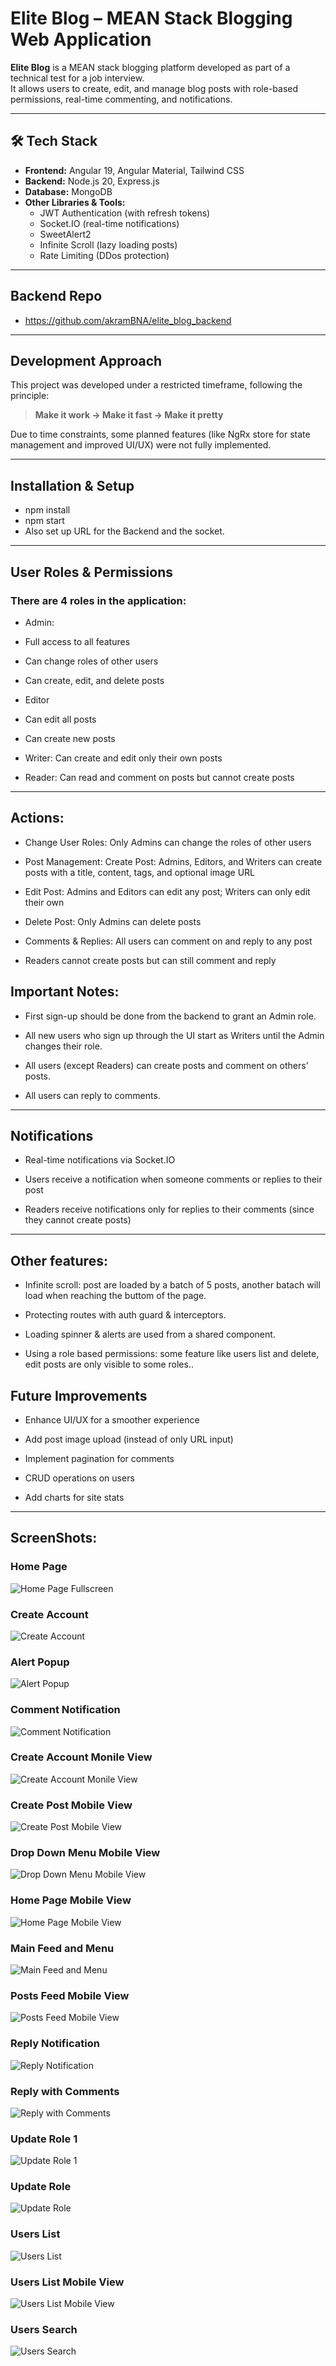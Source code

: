 # Elite Blog – MEAN Stack Blogging Web Application

**Elite Blog** is a MEAN stack blogging platform developed as part of a technical test for a job interview.  
It allows users to create, edit, and manage blog posts with role-based permissions, real-time commenting, and notifications.

---

## 🛠 Tech Stack

- **Frontend:** Angular 19, Angular Material, Tailwind CSS
- **Backend:** Node.js 20, Express.js
- **Database:** MongoDB
- **Other Libraries & Tools:**
  - JWT Authentication (with refresh tokens)
  - Socket.IO (real-time notifications)
  - SweetAlert2
  - Infinite Scroll (lazy loading posts)
  - Rate Limiting (DDos protection)

---

## Backend Repo

* https://github.com/akramBNA/elite_blog_backend

---

## Development Approach

This project was developed under a restricted timeframe, following the principle:

> **Make it work → Make it fast → Make it pretty**

Due to time constraints, some planned features (like NgRx store for state management and improved UI/UX) were not fully implemented.

---

## Installation & Setup

* npm install
* npm start
* Also set up URL for the Backend and the socket.

---

## User Roles & Permissions

### There are 4 roles in the application:

* Admin:

- Full access to all features

- Can change roles of other users

- Can create, edit, and delete posts

* Editor

- Can edit all posts

- Can create new posts

* Writer: Can create and edit only their own posts

* Reader: Can read and comment on posts but cannot create posts

---

## Actions:

* Change User Roles: Only Admins can change the roles of other users

* Post Management: Create Post: Admins, Editors, and Writers can create posts with a title, content, tags, and optional image URL

* Edit Post: Admins and Editors can edit any post; Writers can only edit their own

* Delete Post: Only Admins can delete posts

* Comments & Replies: All users can comment on and reply to any post

* Readers cannot create posts but can still comment and reply

## Important Notes:

* First sign-up should be done from the backend to grant an Admin role.

* All new users who sign up through the UI start as Writers until the Admin changes their role.

* All users (except Readers) can create posts and comment on others’ posts.

* All users can reply to comments.

---

## Notifications

* Real-time notifications via Socket.IO

* Users receive a notification when someone comments or replies to their post

* Readers receive notifications only for replies to their comments (since they cannot create posts)

---

## Other features:

* Infinite scroll: post are loaded by a batch of 5 posts, another batach will load when reaching the buttom of the page.

* Protecting routes with auth guard & interceptors.

* Loading spinner & alerts are used from a shared component.

* Using a role based permissions: some feature like users list and delete, edit posts are only visible to some roles..

## Future Improvements

* Enhance UI/UX for a smoother experience

* Add post image upload (instead of only URL input)

* Implement pagination for comments

* CRUD operations on users

* Add charts for site stats

---

## ScreenShots:

### Home Page
![Home Page Fullscreen](src/assets/homepage_fullscreen.png)

### Create Account
![Create Account](src/assets/create_account_fullscreen.png)

### Alert Popup
![Alert Popup](src/assets/alert_popup_fullscreen.png)

### Comment Notification
![Comment Notification](src/assets/comment_notification_recieve_fullscreen.png)

### Create Account Monile View
![Create Account Monile View](src/assets/create_account_mobileview.png)

### Create Post Mobile View
![Create Post Mobile View](src/assets/create_post_mobileview.png)

### Drop Down Menu Mobile View
![Drop Down Menu Mobile View](src/assets/drop_down_menu_mobileview.png)

### Home Page Mobile View
![Home Page Mobile View](src/assets/homepage_mobileview.png)

### Main Feed and Menu
![Main Feed and Menu](src/assets/main_feed_and_footer_fullscreen.png)

### Posts Feed Mobile View
![Posts Feed Mobile View](src/assets/posts_feed_mobileview.png)

### Reply Notification
![Reply Notification](src/assets/reply_notification_recieve_fullview.png)

### Reply with Comments
![Reply with Comments](src/assets/reply_with_comments_fullscreen.png)

### Update Role 1
![Update Role 1](src/assets/update_role_fullscreen_1.png)

### Update Role
![Update Role](src/assets/update_role_fullscreen.png)

### Users List
![Users List](src/assets/users_list_fullscreen.png)

### Users List Mobile View
![Users List Mobile View](src/assets/users_list_mobileview.png)

### Users Search
![Users Search](src/assets/users_search_fullscreen.png)
